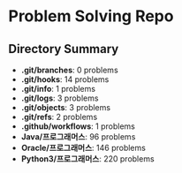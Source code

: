 # Problem Solving Repo

## Directory Summary
- **.git/branches**: 0 problems
- **.git/hooks**: 14 problems
- **.git/info**: 1 problems
- **.git/logs**: 3 problems
- **.git/objects**: 3 problems
- **.git/refs**: 2 problems
- **.github/workflows**: 1 problems
- **Java/프로그래머스**: 96 problems
- **Oracle/프로그래머스**: 146 problems
- **Python3/프로그래머스**: 220 problems

